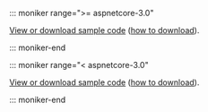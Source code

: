 
::: moniker range=">= aspnetcore-3.0"

[View or download sample code](https://github.com/aspnet/AspNetCore.Docs/tree/master/aspnetcore/tutorials/razor-pages/razor-pages-start/sample/RazorPagesMovie30) ([how to download](xref:index#how-to-download-a-sample)).

::: moniker-end

::: moniker range="< aspnetcore-3.0"

[View or download sample code](https://github.com/aspnet/AspNetCore.Docs/tree/master/aspnetcore/tutorials/razor-pages/razor-pages-start) ([how to download](xref:index#how-to-download-a-sample)).

::: moniker-end